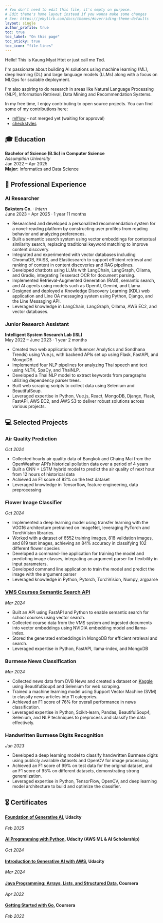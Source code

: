 ```yaml
---
# You don't need to edit this file, it's empty on purpose.
# Edit theme's home layout instead if you wanna make some changes
# See: https://jekyllrb.com/docs/themes/#overriding-theme-defaults
layout: single
author_profile: true
toc: true
toc_label: "On this page"
toc_sticky: true
toc_icon: "file-lines"
---
```


Hello! This is Kaung Myat Htet or just call me Ted.

I'm passionate about building AI solutions using machine learning (ML), deep learning (DL) and large language models (LLMs) along with a focus on MLOps for scalable deployment.

I'm also aspiring to do research in areas like Natural Language Processing (NLP), Information Retrieval, Data Mining and Recommendation Systems.

In my free time, I enjoy contributing to open source projects.
You can find some of my contributions here:
- [mlflow](https://github.com/mlflow/mlflow) - not merged yet (waiting for approval)
- [checkstyles](https://github.com/checkstyle/checkstyle)

## 🎓 Education

**Bachelor of Science (B.Sc) in Computer Science**  
_Assumption University_  
Jan 2022 – Apr 2025  
**Major:** Informatics and Data Science


## 💼 Professional Experience

### AI Researcher  
**Baksters Co.** · _Intern_  
June 2023 – Apr 2025 · 1 year 11 months  
- Researched and developed a personalized recommendation system for a novel-reading platform by constructing user profiles from reading behavior and analyzing preferences.
- Built a semantic search system using vector embeddings for contextual similarity search, replacing traditional keyword matching to improve content discovery.
- Integrated and experimented with vector databases including ChromaDB, FAISS, and Elasticsearch to support efficient retrieval and ranking of content in content discoveries and RAG pipelines.
- Developed chatbots using LLMs with LangChain, LangGraph, Ollama, and Gradio, integrating Tesseract OCR for document parsing.
- Implemented Retrieval-Augmented Generation (RAG), semantic search, and AI agents using models such as OpenAI, Gemini, and Llama.
- Designed and deployed a Knowledge Discovery Learning (KDL) web application and Line OA messaging system using Python, Django, and the Line Messaging API.
- Leveraged knowledge in LangChain, LangGraph, Ollama, AWS EC2, and vector databases.

### Junior Research Assistant  
**Intelligent System Research Lab (ISL)**  
May 2022 – June 2023 · 1 year 2 months  
- Created two web applications (Influencer Analytics and Sondhana Trends) using Vue.js, with backend APIs set up using Flask, FastAPI, and MongoDB.
- Implemented four NLP pipelines for analyzing Thai speech and text using NLTK, SpaCy, and ThaiNLP.
- Developed a Thai NLP model to extract keywords from paragraphs utilizing dependency parser trees.
- Built web scraping scripts to collect data using Selenium and BeautifulSoup.
- Leveraged expertise in Python, Vue.js, React, MongoDB, Django, Flask, FastAPI, AWS EC2, and AWS S3 to deliver robust solutions across various projects.

## 💻 Selected Projects

### [Air Quality Prediction](https://github.com/kaungmyat-htet/air-quality-prediction)
_Oct 2024_
- Collected hourly air quality data of Bangkok and Chaing Mai from the OpenWeather API’s historical pollution data over a period of 4 years
- Built a CNN + LSTM hybrid model to predict the air quality of next hour from 12 hours of historical data
- Achieved an F1 score of 82% on the test dataset
- Leveraged knowledge in Tensorflow, feature engineering, data preprocessing

### Flower Image Classifier
_Oct 2024_
- Implemented a deep learning model using transfer learning with the VGG16 architecture pretrained on ImageNet, leveraging PyTorch and TorchVision libraries.
- Worked with a dataset of 6552 training images, 818 validation images, and 819 test images, achieving an 84% accuracy in classifying 102 different flower species
- Developed a command-line application for training the model and predicting image classes, integrating an argument parser for flexibility in input parameters.
- Developed command line application to train the model and predict the image with the argument parser
- Leveraged knowledge in Python, Pytorch, TorchVision, Numpy, argparse

### [VMS Courses Semantic Search API](https://github.com/kaungmyat-htet/vms-courses-semantic-search)
_Mar 2024_
- Built an API using FastAPI and Python to enable semantic search for school courses using vector search.
- Collected course data from the VMS system and ingested documents into vector embeddings using NVIDIA embedding model and llama-index.
- Stored the generated embeddings in MongoDB for efficient retrieval and search.
- Leveraged expertise in Python, FastAPI, llama-index, and MongoDB

### Burmese News Classification
_Mar 2024_
- Collected news data from DVB News and created a dataset on [Kaggle](https://www.kaggle.com/datasets/kaungmyathtet/burmese-news-category-dataset) using BeautifulSoup4 and Selenium for web scraping.
- Trained a machine learning model using Support Vector Machine (SVM) to classify news articles into 11 categories.
- Achieved an F1 score of 76% for overall performance in news classification.
- Leveraged expertise in Python, Scikit-learn, Pandas, BeautifulSoup4, Selenium, and NLP techniques to preprocess and classify the data effectively.

### Handwritten Burmese Digits Recognition
_Jun 2023_  
- Developed a deep learning model to classify handwritten Burmese digits using publicly available datasets and OpenCV for image processing.
- Achieved an F1 score of 99% on test data for the original dataset, and an F1 score of 95% on different datasets, demonstrating strong generalization.
- Leveraged expertise in Python, TensorFlow, OpenCV, and deep learning model architecture to build and optimize the classifier.

## 🎖️ Certificates

#### [Foundation of Generative AI](https://www.udacity.com/certificate/e/8f174202-b7bc-11ef-a42b-17ba34b9cece), Udacity
_Feb 2025_ 
#### [AI Programming with Python](https://www.udacity.com/certificate/e/a2e1159c-2dce-11ef-ade0-e3a9d4c77184), Udacity (AWS ML & AI Scholarship)
_Oct 2024_  
#### [Introduction to Generative AI with AWS](https://www.udacity.com/certificate/e/4032c2a6-eb9d-11ee-8e31-33a557deb694), Udacity
_Mar 2024_
#### [Java Programming: Arrays, Lists, and Structured Data](https://coursera.org/share/d771bd4ccf72798273fc20f422afba2c), Coursera
_Apr 2022_
#### [Getting Started with Go](https://coursera.org/share/e81a1b2528c4857fb9f1ad00fd3cab1c), Coursera
_Feb 2022_